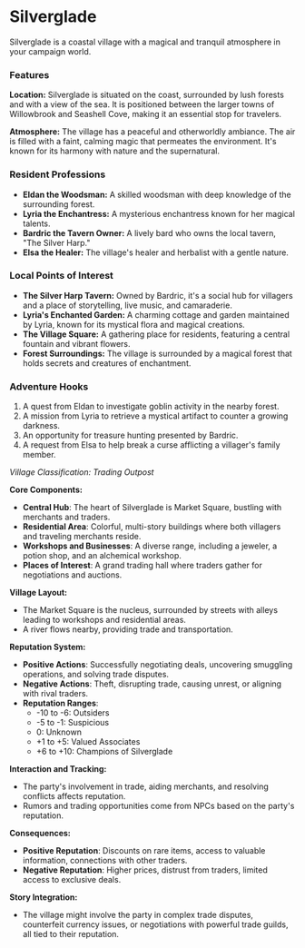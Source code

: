 # Silverglade

Silverglade is a coastal village with a magical and tranquil atmosphere in your campaign world. 

### Features

**Location:** Silverglade is situated on the coast, surrounded by lush forests and with a view of the sea. It is positioned between the larger towns of Willowbrook and Seashell Cove, making it an essential stop for travelers.

**Atmosphere:** The village has a peaceful and otherworldly ambiance. The air is filled with a faint, calming magic that permeates the environment. It's known for its harmony with nature and the supernatural.

### Resident Professions

- **Eldan the Woodsman:** A skilled woodsman with deep knowledge of the surrounding forest.
- **Lyria the Enchantress:** A mysterious enchantress known for her magical talents.
- **Bardric the Tavern Owner:** A lively bard who owns the local tavern, "The Silver Harp."
- **Elsa the Healer:** The village's healer and herbalist with a gentle nature.

### Local Points of Interest

- **The Silver Harp Tavern:** Owned by Bardric, it's a social hub for villagers and a place of storytelling, live music, and camaraderie.
- **Lyria's Enchanted Garden:** A charming cottage and garden maintained by Lyria, known for its mystical flora and magical creations.
- **The Village Square:** A gathering place for residents, featuring a central fountain and vibrant flowers.
- **Forest Surroundings:** The village is surrounded by a magical forest that holds secrets and creatures of enchantment.

### Adventure Hooks

1. A quest from Eldan to investigate goblin activity in the nearby forest.
1. A mission from Lyria to retrieve a mystical artifact to counter a growing darkness.
1. An opportunity for treasure hunting presented by Bardric.
1. A request from Elsa to help break a curse afflicting a villager's family member.

*Village Classification: Trading Outpost*

**Core Components:**
- **Central Hub**: The heart of Silverglade is Market Square, bustling with merchants and traders.
- **Residential Area**: Colorful, multi-story buildings where both villagers and traveling merchants reside.
- **Workshops and Businesses**: A diverse range, including a jeweler, a potion shop, and an alchemical workshop.
- **Places of Interest**: A grand trading hall where traders gather for negotiations and auctions.

**Village Layout:**
- The Market Square is the nucleus, surrounded by streets with alleys leading to workshops and residential areas.
- A river flows nearby, providing trade and transportation.

**Reputation System:**
- **Positive Actions**: Successfully negotiating deals, uncovering smuggling operations, and solving trade disputes.
- **Negative Actions**: Theft, disrupting trade, causing unrest, or aligning with rival traders.
- **Reputation Ranges**:
  - -10 to -6: Outsiders
  - -5 to -1: Suspicious
  - 0: Unknown
  - +1 to +5: Valued Associates
  - +6 to +10: Champions of Silverglade

**Interaction and Tracking:**
- The party's involvement in trade, aiding merchants, and resolving conflicts affects reputation.
- Rumors and trading opportunities come from NPCs based on the party's reputation.

**Consequences:**
- **Positive Reputation**: Discounts on rare items, access to valuable information, connections with other traders.
- **Negative Reputation**: Higher prices, distrust from traders, limited access to exclusive deals.

**Story Integration:**
- The village might involve the party in complex trade disputes, counterfeit currency issues, or negotiations with powerful trade guilds, all tied to their reputation.

